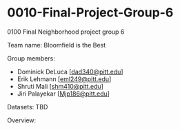 # 0010-Final-Project-Group-6
0100 Final Neighborhood project group 6

Team name: Bloomfield is the Best

Group members:
- Dominick DeLuca [dad340@pitt.edu]
- Erik Lehmann [eml249@pitt.edu]
- Shruti Mali [shm410@pitt.edu]
- Jiri Palayekar [Mjp186@pitt.edu]

Datasets:
TBD

Overview:
